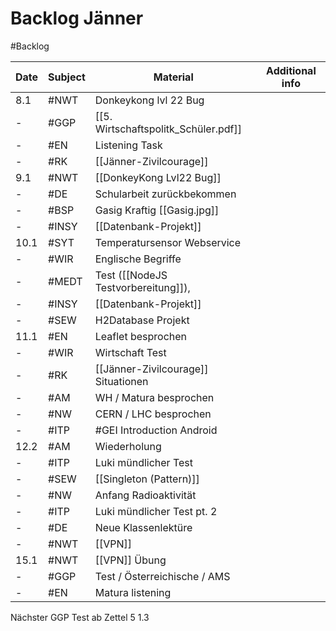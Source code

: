 # Backlog Jänner
#Backlog

| Date | Subject | Material                             | Additional info |
| ---- | ------- | ------------------------------------ | --------------- |
| 8.1  | #NWT    | Donkeykong lvl 22 Bug                |                 |
| -    | #GGP    | [[5. Wirtschaftspolitk_Schüler.pdf]] |                 |
| -    | #EN     | Listening Task                       |                 |
| -    | #RK     | [[Jänner-Zivilcourage]]              |                 |
| 9.1  | #NWT    | [[DonkeyKong Lvl22 Bug]]             |                 |
| -    | #DE     | Schularbeit zurückbekommen           |                 |
| -    | #BSP    | Gasig Kraftig [[Gasig.jpg]]          |                 |
| -    | #INSY   | [[Datenbank-Projekt]]                |                 |
| 10.1 | #SYT    | Temperatursensor Webservice          |                 |
| -    | #WIR    | Englische Begriffe                   |                 |
| -    | #MEDT   | Test ([[NodeJS Testvorbereitung]]),  |                 |
| -    | #INSY   | [[Datenbank-Projekt]]                |                 |
| -    | #SEW    | H2Database Projekt                   |                 |
| 11.1 | #EN     | Leaflet besprochen                   |                 |
| -    | #WIR    | Wirtschaft Test                      |                 |
| -    | #RK     | [[Jänner-Zivilcourage]] Situationen  |                 |
| -    | #AM     | WH / Matura besprochen               |                 |
| -    | #NW     | CERN / LHC besprochen                |                 |
| -    | #ITP    | #GEI Introduction Android            |                 |
| 12.2 | #AM     | Wiederholung                         |                 |
| -    | #ITP    | Luki mündlicher Test                 |                 |
| -    | #SEW    | [[Singleton (Pattern)]]              |                 |
| -    | #NW     | Anfang Radioaktivität                |                 |
| -    | #ITP    | Luki mündlicher Test pt. 2           |                 |
| -    | #DE     | Neue Klassenlektüre                  |                 |
| -    | #NWT    | [[VPN]]                              |                 |
| 15.1 | #NWT    | [[VPN]] Übung                        |                 |
| -    | #GGP    | Test / Österreichische / AMS         |                 |
| -     | #EN        | Matura listening                                     |                 |

Nächster GGP Test ab
Zettel 5 1.3